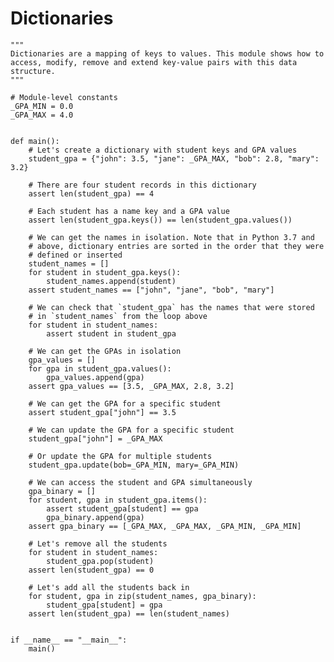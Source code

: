 # Dictionaries

    """
    Dictionaries are a mapping of keys to values. This module shows how to
    access, modify, remove and extend key-value pairs with this data
    structure.
    """

    # Module-level constants
    _GPA_MIN = 0.0
    _GPA_MAX = 4.0


    def main():
        # Let's create a dictionary with student keys and GPA values
        student_gpa = {"john": 3.5, "jane": _GPA_MAX, "bob": 2.8, "mary": 3.2}

        # There are four student records in this dictionary
        assert len(student_gpa) == 4

        # Each student has a name key and a GPA value
        assert len(student_gpa.keys()) == len(student_gpa.values())

        # We can get the names in isolation. Note that in Python 3.7 and
        # above, dictionary entries are sorted in the order that they were
        # defined or inserted
        student_names = []
        for student in student_gpa.keys():
            student_names.append(student)
        assert student_names == ["john", "jane", "bob", "mary"]

        # We can check that `student_gpa` has the names that were stored
        # in `student_names` from the loop above
        for student in student_names:
            assert student in student_gpa

        # We can get the GPAs in isolation
        gpa_values = []
        for gpa in student_gpa.values():
            gpa_values.append(gpa)
        assert gpa_values == [3.5, _GPA_MAX, 2.8, 3.2]

        # We can get the GPA for a specific student
        assert student_gpa["john"] == 3.5

        # We can update the GPA for a specific student
        student_gpa["john"] = _GPA_MAX

        # Or update the GPA for multiple students
        student_gpa.update(bob=_GPA_MIN, mary=_GPA_MIN)

        # We can access the student and GPA simultaneously
        gpa_binary = []
        for student, gpa in student_gpa.items():
            assert student_gpa[student] == gpa
            gpa_binary.append(gpa)
        assert gpa_binary == [_GPA_MAX, _GPA_MAX, _GPA_MIN, _GPA_MIN]

        # Let's remove all the students
        for student in student_names:
            student_gpa.pop(student)
        assert len(student_gpa) == 0

        # Let's add all the students back in
        for student, gpa in zip(student_names, gpa_binary):
            student_gpa[student] = gpa
        assert len(student_gpa) == len(student_names)


    if __name__ == "__main__":
        main()
